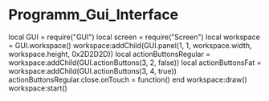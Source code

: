 # Programm_Gui_Interface
local GUI = require("GUI")
local screen = require("Screen")
local workspace = GUI.workspace()
workspace:addChild(GUI.panel(1, 1, workspace.width, workspace.height, 0x2D2D2D))
local actionButtonsRegular = workspace:addChild(GUI.actionButtons(3, 2, false))
local actionButtonsFat = workspace:addChild(GUI.actionButtons(3, 4, true))
actionButtonsRegular.close.onTouch = function()
end
workspace:draw()
workspace:start()
